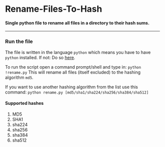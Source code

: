 # Rename-Files-To-Hash
#### Single python file to rename all files in a directory to their hash sums.

---

### Run the file
The file is written in the language `python` which means you have to have `python` installed.
If not: Do so [here](https://www.python.org/).

To run the script open a command prompt/shell and type in: `python !rename.py`
This will rename all files (itself excluded) to the hashing algorithm `md5`.

If you want to use another hashing algorithm from the list use this command:
`python rename.py [md5/sha1/sha224/sha256/sha384/sha512]`

#### Supported hashes
1. MD5
2. SHA1
3. sha224
4. sha256
5. sha384
6. sha512
